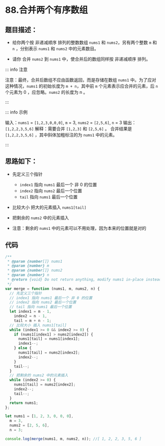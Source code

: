 # 88.合并两个有序数组

## 题目描述：

- 给你两个按 非递减顺序 排列的整数数组 `nums1` 和 `nums2`，另有两个整数 `m` 和 `n` ，分别表示 `nums1` 和 `nums2` 中的元素数目。

- 请你 合并 `nums2` 到 `nums1` 中，使合并后的数组同样按 非递减顺序 排列。

::: info 注意

注意：最终，合并后数组不应由函数返回，而是存储在数组 `nums1` 中。为了应对这种情况，`nums1` 的初始长度为 `m + n`，其中前 `m` 个元素表示应合并的元素，后 `n` 个元素为 0 ，应忽略。`nums2` 的长度为 n 。

:::

::: info 示例

输入：`nums1` = `[1,2,3,0,0,0]`, `m` = 3, `nums2` = `[2,5,6]`, `n` = 3
输出：`[1,2,2,3,5,6]`
解释：需要合并 `[1,2,3]` 和 `[2,5,6]` 。
合并结果是 `[1,2,2,3,5,6]` ，其中斜体加粗标注的为 `nums1` 中的元素。

:::

## 思路如下：

- 先定义三个指针

  - `index1` 指向 `nums1` 最后一个 非 0 的位置
  - `index2` 指向 `nums2` 最后一个位置
  - `tail` 指向 `nums1` 最后一个位置

- 比较大小 把大的元素插入 `nums1[tail]`

- 把剩余的 `nums2` 中的元素插入

- 注意：剩余的 `nums1` 中的元素可以不用处理，因为本来的位置就是对的

## 代码

```js
/**
 * @param {number[]} nums1
 * @param {number} m
 * @param {number[]} nums2
 * @param {number} n
 * @return {void} Do not return anything, modify nums1 in-place instead.
 */
var merge = function (nums1, m, nums2, n) {
  // 先定义三个指针
  // index1 指向 nums1 最后一个 非 0 的位置
  // index2 指向 nums2 最后一个位置
  // tail 指向 nums1 最后一个位置
  let index1 = m - 1,
    index2 = n - 1,
    tail = m + n - 1;
  // 比较大小 插入 nums1[tail]
  while (index1 >= 0 && index2 >= 0) {
    if (nums1[index1] > nums2[index2]) {
      nums1[tail] = nums1[index1];
      index1--;
    } else {
      nums1[tail] = nums2[index2];
      index2--;
    }
    tail--;
  }
  // 把剩余的 nums2 中的元素插入
  while (index2 >= 0) {
    nums1[tail] = nums2[index2];
    index2--;
    tail--;
  }
  return nums1;
};

let nums1 = [1, 2, 3, 0, 0, 0],
  m = 3,
  nums2 = [2, 5, 6],
  n = 3;

console.log(merge(nums1, m, nums2, n)); //[ 1, 2, 2, 3, 5, 6 ]
```
